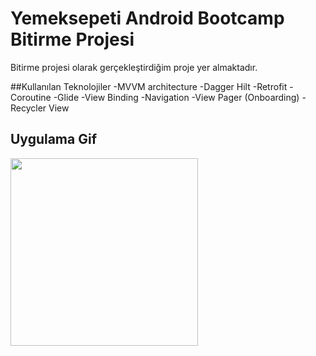 # Yemeksepeti Android Bootcamp Bitirme Projesi

Bitirme projesi olarak gerçekleştirdiğim proje yer almaktadır.

##Kullanılan Teknolojiler
-MVVM architecture
 -Dagger Hilt
 -Retrofit
 -Coroutine
 -Glide
 -View Binding
 -Navigation
 -View Pager (Onboarding)
 -Recycler View
 
 ## Uygulama Gif
 
 <image src="https://github.com/Yemeksepeti-Mobil-Android-Bootcamp/BootcampHW4-MertDemir/blob/main/yemeksepetiVideo.gif" width="300">

